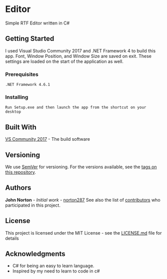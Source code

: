 # Editor
Simple RTF Editor written in C#
## Getting Started
I used Visual Studio Community 2017 and .NET Framework 4 to build this app. Font, Window Position, and Window Size are saved on exit.  These settings are loaded on the start of the application as well.
### Prerequisites
```
.NET Framework 4.6.1
```
### Installing
```
Run Setup.exe and then launch the app from the shortcut on your desktop
```
## Built With
[VS Community 2017](https://visualstudio.microsoft.com/downloads/) - The build software
## Versioning
We use [SemVer](http://semver.org/) for versioning. For the versions available, see the [tags on this repository](https://github.com/norton287/Editor/tags).

## Authors
**John Norton** - *Initial work* - [norton287](https://github.com/norton287)
See also the list of [contributors](https://github.com/norton287/Editor/contributors) who participated in this project.
## License
This project is licensed under the MIT License - see the [LICENSE.md](LICENSE.md) file for details
## Acknowledgments
* C# for being an easy to learn language.
* Inspired by my need to learn to code in c#
